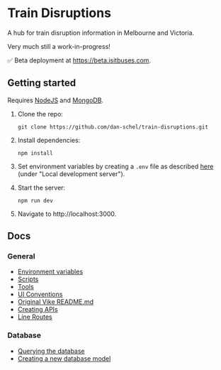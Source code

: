 # Train Disruptions

A hub for train disruption information in Melbourne and Victoria.

Very much still a work-in-progress!

✅ Beta deployment at https://beta.isitbuses.com.

## Getting started

Requires [NodeJS](https://nodejs.org/en) and [MongoDB](https://www.mongodb.com/).

1. Clone the repo:

   ```
   git clone https://github.com/dan-schel/train-disruptions.git
   ```

2. Install dependencies:

   ```
   npm install
   ```

3. Set environment variables by creating a `.env` file as described [here](/docs/environment-variables.md#local-development-server) (under "Local development server").

4. Start the server:

   ```
   npm run dev
   ```

5. Navigate to http://localhost:3000.

## Docs

### General

- [Environment variables](/docs/environment-variables.md)
- [Scripts](/docs/scripts.md)
- [Tools](/docs/tools.md)
- [UI Conventions](/docs/ui-conventions.md)
- [Original Vike README.md](/docs/vike-readme.md)
- [Creating APIs](/docs/creating-apis.md)
- [Line Routes](/docs/line-routes.md)

### Database

- [Querying the database](/docs/database/querying-the-database.md)
- [Creating a new database model](/docs/database/creating-a-new-database-model.md)
